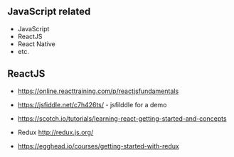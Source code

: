 ## JavaScript related


- JavaScript
- ReactJS
- React Native
- etc.


## ReactJS

- <https://online.reacttraining.com/p/reactjsfundamentals>

- <https://jsfiddle.net/c7h426ts/> - jsfilddle for a demo

- <https://scotch.io/tutorials/learning-react-getting-started-and-concepts> 

- Redux <http://redux.js.org/> 

- <https://egghead.io/courses/getting-started-with-redux>
